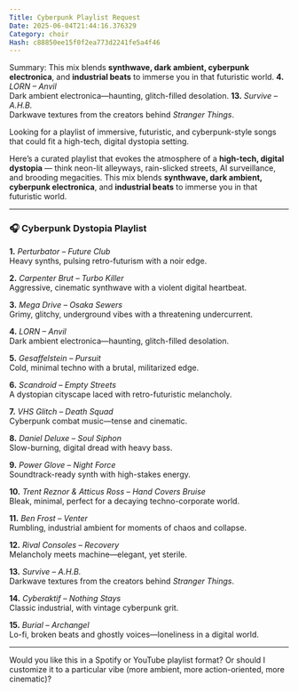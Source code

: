 ```yaml
---
Title: Cyberpunk Playlist Request
Date: 2025-06-04T21:44:16.376329
Category: choir
Hash: c88850ee15f0f2ea773d2241fe5a4f46
---
```

Summary: This mix blends **synthwave, dark ambient, cyberpunk electronica**, and **industrial beats** to immerse you in that futuristic world. **4.** *LORN – Anvil*  
Dark ambient electronica—haunting, glitch-filled desolation. **13.** *Survive – A.H.B.*  
Darkwave textures from the creators behind *Stranger Things*.

Looking for a playlist of immersive, futuristic, and cyberpunk-style songs that could fit a high-tech, digital dystopia setting.

Here’s a curated playlist that evokes the atmosphere of a **high-tech, digital dystopia** — think neon-lit alleyways, rain-slicked streets, AI surveillance, and brooding megacities. This mix blends **synthwave, dark ambient, cyberpunk electronica**, and **industrial beats** to immerse you in that futuristic world.

---

### 🎧 **Cyberpunk Dystopia Playlist**

**1.** *Perturbator – Future Club*  
Heavy synths, pulsing retro-futurism with a noir edge.

**2.** *Carpenter Brut – Turbo Killer*  
Aggressive, cinematic synthwave with a violent digital heartbeat.

**3.** *Mega Drive – Osaka Sewers*  
Grimy, glitchy, underground vibes with a threatening undercurrent.

**4.** *LORN – Anvil*  
Dark ambient electronica—haunting, glitch-filled desolation.

**5.** *Gesaffelstein – Pursuit*  
Cold, minimal techno with a brutal, militarized edge.

**6.** *Scandroid – Empty Streets*  
A dystopian cityscape laced with retro-futuristic melancholy.

**7.** *VHS Glitch – Death Squad*  
Cyberpunk combat music—tense and cinematic.

**8.** *Daniel Deluxe – Soul Siphon*  
Slow-burning, digital dread with heavy bass.

**9.** *Power Glove – Night Force*  
Soundtrack-ready synth with high-stakes energy.

**10.** *Trent Reznor & Atticus Ross – Hand Covers Bruise*  
Bleak, minimal, perfect for a decaying techno-corporate world.

**11.** *Ben Frost – Venter*  
Rumbling, industrial ambient for moments of chaos and collapse.

**12.** *Rival Consoles – Recovery*  
Melancholy meets machine—elegant, yet sterile.

**13.** *Survive – A.H.B.*  
Darkwave textures from the creators behind *Stranger Things*.

**14.** *Cyberaktif – Nothing Stays*  
Classic industrial, with vintage cyberpunk grit.

**15.** *Burial – Archangel*  
Lo-fi, broken beats and ghostly voices—loneliness in a digital world.

---

Would you like this in a Spotify or YouTube playlist format? Or should I customize it to a particular vibe (more ambient, more action-oriented, more cinematic)?